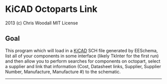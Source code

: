 # KiCAD Octoparts Link

2013 (c) Chris Woodall
MIT License

## Goal

This program which will load in a [KiCAD][kicad] SCH file generated by EESchema,
list all of your components in some interface (likely TkInter for the first run)
and then allow you to perform searches for components on octopart, select a 
supplier and link that information (Cost, Datasheet links, Supplier, Supplier
Number, Manufacture, Manufacture #) to the schematic.


---

[kicad]: http://www.kicad-pcb.org/display/KICAD/KiCad+EDA+Software+Suite
